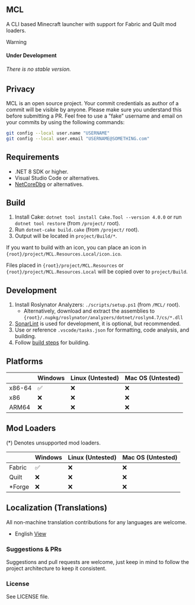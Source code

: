 ## MCL
A CLI based Minecraft launcher with support for Fabric and Quilt mod loaders.

> [!Warning]
> #### Under Development
> ###### There is no stable version.

## Privacy
MCL is an open source project. Your commit credentials as author of a commit will be visible by anyone. Please make sure you understand this before submitting a PR.
Feel free to use a "fake" username and email on your commits by using the following commands:
```bash
git config --local user.name "USERNAME"
git config --local user.email "USERNAME@SOMETHING.com"
```

## Requirements
- .NET 8 SDK or higher.
- Visual Studio Code or alternatives.
- [NetCoreDbg](https://github.com/Samsung/netcoredbg) or alternatives.

## Build
1. Install Cake: `dotnet tool install Cake.Tool --version 4.0.0` or run `dotnet tool restore` (from `/project/` root).
2. Run `dotnet-cake build.cake` (from `/project/` root).
3. Output will be located in `project/Build/*`.

If you want to build with an icon, you can place an icon in `{root}/project/MCL.Resources.Local/icon.ico`.

Files placed in `{root}/project/MCL.Resources` or `{root}/project/MCL.Resources.Local` will be copied over to `project/Build`.

## Development
1. Install Roslynator Analyzers: `./scripts/setup.ps1` (from `/MCL/` root).
    - Alternatively, download and extract the assemblies to `{root}/.nupkg/roslynator/analyzers/dotnet/roslyn4.7/cs/*.dll`
2. [SonarLint](https://www.sonarsource.com/products/sonarlint/) is used for development, it is optional, but recommended.
3. Use or reference `.vscode/tasks.json` for formatting, code analysis, and building.
4. Follow [build steps](#build) for building.

## Platforms

|        | Windows|Linux (Untested)|Mac OS (Untested)|
|--------|--------|----------------|-----------------|
| x86-64 | ✅ | ❌ | ❌ |
| x86    | ❌ | ❌ | ❌ |
| ARM64  | ❌ | ❌ | ❌ |

## Mod Loaders
(*) Denotes unsupported mod loaders.

|        | Windows|Linux (Untested)|Mac OS (Untested)|
|--------|--------|----------------|-----------------|
| Fabric | ✅ | ❌ | ❌ |
| Quilt  | ❌ | ❌ | ❌ |
| *Forge | ❌ | ❌ | ❌ |

## Localization (Translations)
All non-machine translation contributions for any languages are welcome.
- English [View](./project/MCL.Resources/.mcl/localization/localization.en.json)

### Suggestions & PRs
Suggestions and pull requests are welcome, just keep in mind to follow the project architecture to keep it consistent.

### License
See LICENSE file.